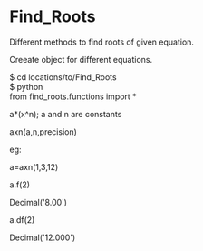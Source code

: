 # Find_Roots
Different methods to find roots of given equation.

Creeate object for different equations.

$ cd locations/to/Find_Roots  
$ python  
from find_roots.functions import *  

a*(x^n); a and n are constants

axn(a,n,precision)

eg: 

a=axn(1,3,12)

a.f(2)

Decimal('8.00')

a.df(2)

Decimal('12.000')
